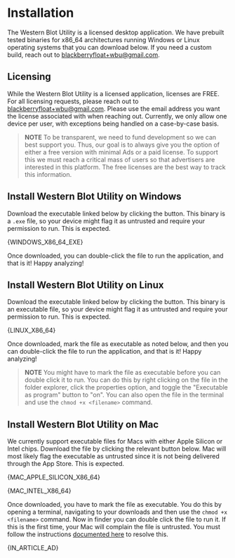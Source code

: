 # Installation

The Western Blot Utility is a licensed desktop application. We have prebuilt tested binaries for x86_64 architectures running Windows or Linux operating systems that you can download below. If you need a custom build, reach out to [blackberryfloat+wbu@gmail.com](mailto:blackberryfloat+wbu@gmail.com).

## Licensing

While the Western Blot Utility is a licensed application, licenses are FREE. For all licensing requests, please reach out to [blackberryfloat+wbu@gmail.com](mailto:blackberryfloat+wbu@gmail.com). Please use the email address you want the license associated with when reaching out. Currently, we only allow one device per user, with exceptions being handled on a case-by-case basis.

> **NOTE** To be transparent, we need to fund development so we can best support you. Thus, our goal is to always give you the option of either a free version with minimal Ads or a paid license. To support this we must reach a critical mass of users so that advertisers are interested in this platform. The free licenses are the best way to track this information.

## Install Western Blot Utility on Windows

Download the executable linked below by clicking the button. This binary is a `.exe` file, so your device might flag it as untrusted and require your permission to run. This is expected.

{WINDOWS_X86_64_EXE}

Once downloaded, you can double-click the file to run the application, and that is it! Happy analyzing!

## Install Western Blot Utility on Linux

Download the executable linked below by clicking the button. This binary is an executable file, so your device might flag it as untrusted and require your permission to run. This is expected.

{LINUX_X86_64}

Once downloaded, mark the file as executable as noted below, and then you can double-click the file to run the application, and that is it! Happy analyzing!

> **NOTE**
> You might have to mark the file as executable before you can double click it to run. You can do this by right clicking on the file in the folder explorer, click the properties option, and toggle the "Executable as program" button to "on". You can also open the file in the terminal and use the `chmod +x <filename>` command.

## Install Western Blot Utility on Mac

We currently support executable files for Macs with either Apple Silicon or Intel chips. Download the file by clicking the relevant button below. Mac will most likely flag the executable as untrusted since it is not being delivered through the App Store. This is expected.

{MAC_APPLE_SILICON_X86_64}

{MAC_INTEL_X86_64}

Once downloaded, you have to mark the file as executable. You do this by opening a terminal, navigating to your downloads and then use the `chmod +x <filename>` command. Now in finder you can double click the file to run it. If this is the first time, your Mac will complain the file is untrusted. You must follow the instructions [documented here](https://support.apple.com/guide/mac-help/protect-your-mac-from-malware-mh40596/mac) to resolve this.

{IN_ARTICLE_AD}
